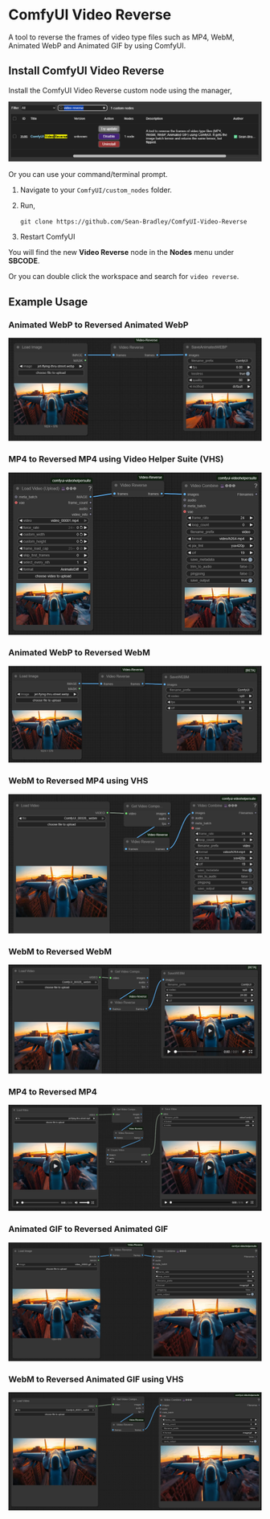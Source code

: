 # ComfyUI Video Reverse

A tool to reverse the frames of video type files such as MP4, WebM, Animated WebP and Animated GIF by using ComfyUI.

## Install ComfyUI Video Reverse

Install the ComfyUI Video Reverse custom node using the manager,

![](./img/manager-search.jpg)

Or you can use your command/terminal prompt.

1.  Navigate to your `ComfyUI/custom_nodes` folder.

2.  Run,

    `git clone https://github.com/Sean-Bradley/ComfyUI-Video-Reverse`

3.  Restart ComfyUI

You will find the new **Video Reverse** node in the **Nodes** menu under **SBCODE**.

Or you can double click the workspace and search for `video reverse`.

## Example Usage

### Animated WebP to Reversed Animated WebP

![](./img/webp-2-reversed-webp.jpg)

### MP4 to Reversed MP4 using Video Helper Suite (VHS)

![](./img/mp4-2-reversed-mp4-using-VHS.jpg)

### Animated WebP to Reversed WebM

![](./img/webp-2-reversed-webm.jpg)

### WebM to Reversed MP4 using VHS

![](./img/webm-2-reversed-mp4.jpg)

### WebM to Reversed WebM

![](./img/webm-2-reversed-webm.jpg)

### MP4 to Reversed MP4

![](./img/mp4-2-reversed-mp4.jpg)

### Animated GIF to Reversed Animated GIF

![](./img/gif-2-gif.jpg)

### WebM to Reversed Animated GIF using VHS

![](./img/webm-2-reversed-animated-gif.jpg)
